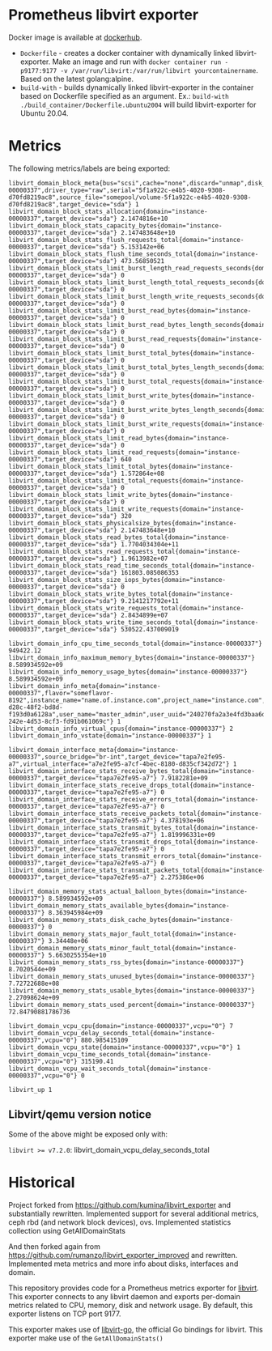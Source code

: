 # Prometheus libvirt exporter

Docker image is available at [dockerhub](https://hub.docker.com/r/alekseizakharov/libvirt-exporter).

 - `Dockerfile` - creates a docker container with dynamically linked libvirt-exporter. Make an image and run with `docker container run -p9177:9177 -v /var/run/libvirt:/var/run/libvirt yourcontainername`. Based on the latest golang:alpine.
 - `build-with` - builds dynamically linked libvirt-exporter in the container based on Dockerfile specified as an argument. Ex.: `build-with ./build_container/Dockerfile.ubuntu2004` will build libvirt-exporter for Ubuntu 20.04.

# Metrics
The following metrics/labels are being exported:

```
libvirt_domain_block_meta{bus="scsi",cache="none",discard="unmap",disk_type="network",domain="instance-00000337",driver_type="raw",serial="5f1a922c-e4b5-4020-9308-d70fd8219ac8",source_file="somepool/volume-5f1a922c-e4b5-4020-9308-d70fd8219ac8",target_device="sda"} 1
libvirt_domain_block_stats_allocation{domain="instance-00000337",target_device="sda"} 2.1474816e+10
libvirt_domain_block_stats_capacity_bytes{domain="instance-00000337",target_device="sda"} 2.147483648e+10
libvirt_domain_block_stats_flush_requests_total{domain="instance-00000337",target_device="sda"} 5.153142e+06
libvirt_domain_block_stats_flush_time_seconds_total{domain="instance-00000337",target_device="sda"} 473.56850521
libvirt_domain_block_stats_limit_burst_length_read_requests_seconds{domain="instance-00000337",target_device="sda"} 0
libvirt_domain_block_stats_limit_burst_length_total_requests_seconds{domain="instance-00000337",target_device="sda"} 0
libvirt_domain_block_stats_limit_burst_length_write_requests_seconds{domain="instance-00000337",target_device="sda"} 0
libvirt_domain_block_stats_limit_burst_read_bytes{domain="instance-00000337",target_device="sda"} 0
libvirt_domain_block_stats_limit_burst_read_bytes_length_seconds{domain="instance-00000337",target_device="sda"} 0
libvirt_domain_block_stats_limit_burst_read_requests{domain="instance-00000337",target_device="sda"} 0
libvirt_domain_block_stats_limit_burst_total_bytes{domain="instance-00000337",target_device="sda"} 0
libvirt_domain_block_stats_limit_burst_total_bytes_length_seconds{domain="instance-00000337",target_device="sda"} 0
libvirt_domain_block_stats_limit_burst_total_requests{domain="instance-00000337",target_device="sda"} 0
libvirt_domain_block_stats_limit_burst_write_bytes{domain="instance-00000337",target_device="sda"} 0
libvirt_domain_block_stats_limit_burst_write_bytes_length_seconds{domain="instance-00000337",target_device="sda"} 0
libvirt_domain_block_stats_limit_burst_write_requests{domain="instance-00000337",target_device="sda"} 0
libvirt_domain_block_stats_limit_read_bytes{domain="instance-00000337",target_device="sda"} 0
libvirt_domain_block_stats_limit_read_requests{domain="instance-00000337",target_device="sda"} 640
libvirt_domain_block_stats_limit_total_bytes{domain="instance-00000337",target_device="sda"} 1.572864e+08
libvirt_domain_block_stats_limit_total_requests{domain="instance-00000337",target_device="sda"} 0
libvirt_domain_block_stats_limit_write_bytes{domain="instance-00000337",target_device="sda"} 0
libvirt_domain_block_stats_limit_write_requests{domain="instance-00000337",target_device="sda"} 320
libvirt_domain_block_stats_physicalsize_bytes{domain="instance-00000337",target_device="sda"} 2.147483648e+10
libvirt_domain_block_stats_read_bytes_total{domain="instance-00000337",target_device="sda"} 1.7704034304e+11
libvirt_domain_block_stats_read_requests_total{domain="instance-00000337",target_device="sda"} 1.9613982e+07
libvirt_domain_block_stats_read_time_seconds_total{domain="instance-00000337",target_device="sda"} 161803.085086353
libvirt_domain_block_stats_size_iops_bytes{domain="instance-00000337",target_device="sda"} 0
libvirt_domain_block_stats_write_bytes_total{domain="instance-00000337",target_device="sda"} 9.2141217792e+11
libvirt_domain_block_stats_write_requests_total{domain="instance-00000337",target_device="sda"} 2.8434899e+07
libvirt_domain_block_stats_write_time_seconds_total{domain="instance-00000337",target_device="sda"} 530522.437009019

libvirt_domain_info_cpu_time_seconds_total{domain="instance-00000337"} 949422.12
libvirt_domain_info_maximum_memory_bytes{domain="instance-00000337"} 8.589934592e+09
libvirt_domain_info_memory_usage_bytes{domain="instance-00000337"} 8.589934592e+09
libvirt_domain_info_meta{domain="instance-00000337",flavor="someflavor-8192",instance_name="name.of.instance.com",project_name="instance.com",project_uuid="3051f6f46d394ab98f55a0670ae5c70b",root_type="image",root_uuid="155e5ab9-d28c-48f2-bd8d-f193d0a6128a",user_name="master_admin",user_uuid="240270fa2a3e4fd3baa6d6e776669b19",uuid="1bac351f-242e-4d53-8cf3-fd91b061069c"} 1
libvirt_domain_info_virtual_cpus{domain="instance-00000337"} 2
libvirt_domain_info_vstate{domain="instance-00000337"} 1

libvirt_domain_interface_meta{domain="instance-00000337",source_bridge="br-int",target_device="tapa7e2fe95-a7",virtual_interface="a7e2fe95-a7cf-4bec-8180-d835cf342d72"} 1
libvirt_domain_interface_stats_receive_bytes_total{domain="instance-00000337",target_device="tapa7e2fe95-a7"} 7.9182281e+09
libvirt_domain_interface_stats_receive_drops_total{domain="instance-00000337",target_device="tapa7e2fe95-a7"} 0
libvirt_domain_interface_stats_receive_errors_total{domain="instance-00000337",target_device="tapa7e2fe95-a7"} 0
libvirt_domain_interface_stats_receive_packets_total{domain="instance-00000337",target_device="tapa7e2fe95-a7"} 4.378193e+06
libvirt_domain_interface_stats_transmit_bytes_total{domain="instance-00000337",target_device="tapa7e2fe95-a7"} 1.819996331e+09
libvirt_domain_interface_stats_transmit_drops_total{domain="instance-00000337",target_device="tapa7e2fe95-a7"} 0
libvirt_domain_interface_stats_transmit_errors_total{domain="instance-00000337",target_device="tapa7e2fe95-a7"} 0
libvirt_domain_interface_stats_transmit_packets_total{domain="instance-00000337",target_device="tapa7e2fe95-a7"} 2.275386e+06

libvirt_domain_memory_stats_actual_balloon_bytes{domain="instance-00000337"} 8.589934592e+09
libvirt_domain_memory_stats_available_bytes{domain="instance-00000337"} 8.363945984e+09
libvirt_domain_memory_stats_disk_cache_bytes{domain="instance-00000337"} 0
libvirt_domain_memory_stats_major_fault_total{domain="instance-00000337"} 3.34448e+06
libvirt_domain_memory_stats_minor_fault_total{domain="instance-00000337"} 5.6630255354e+10
libvirt_domain_memory_stats_rss_bytes{domain="instance-00000337"} 8.7020544e+09
libvirt_domain_memory_stats_unused_bytes{domain="instance-00000337"} 7.72722688e+08
libvirt_domain_memory_stats_usable_bytes{domain="instance-00000337"} 2.27098624e+09
libvirt_domain_memory_stats_used_percent{domain="instance-00000337"} 72.84790881786736

libvirt_domain_vcpu_cpu{domain="instance-00000337",vcpu="0"} 7
libvirt_domain_vcpu_delay_seconds_total{domain="instance-00000337",vcpu="0"} 880.985415109
libvirt_domain_vcpu_state{domain="instance-00000337",vcpu="0"} 1
libvirt_domain_vcpu_time_seconds_total{domain="instance-00000337",vcpu="0"} 315190.41
libvirt_domain_vcpu_wait_seconds_total{domain="instance-00000337",vcpu="0"} 0

libvirt_up 1
```

## Libvirt/qemu version notice
Some of the above might be exposed only with:

`libvirt >= v7.2.0`:
libvirt_domain_vcpu_delay_seconds_total

# Historical
Project forked from https://github.com/kumina/libvirt_exporter and substantially rewritten.
Implemented support for several additional metrics, ceph rbd (and network block devices), ovs.
Implemented statistics collection using GetAllDomainStats

And then forked again from https://github.com/rumanzo/libvirt_exporter_improved and rewritten.
Implemented meta metrics and more info about disks, interfaces and domain.

This repository provides code for a Prometheus metrics exporter
for [libvirt](https://libvirt.org/). This exporter connects to any
libvirt daemon and exports per-domain metrics related to CPU, memory,
disk and network usage. By default, this exporter listens on TCP port
9177.

This exporter makes use of
[libvirt-go](https://gitlab.com/libvirt/libvirt-go-module), the official Go
bindings for libvirt. This exporter make use of the
`GetAllDomainStats()`

